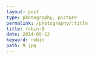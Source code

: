 ```yaml
---
layout: post
type: photography, picture
permalink: /photography/:title
title: robin-9
date: 2014-05-12
keyword: robin
path: 9.jpg
---
```



